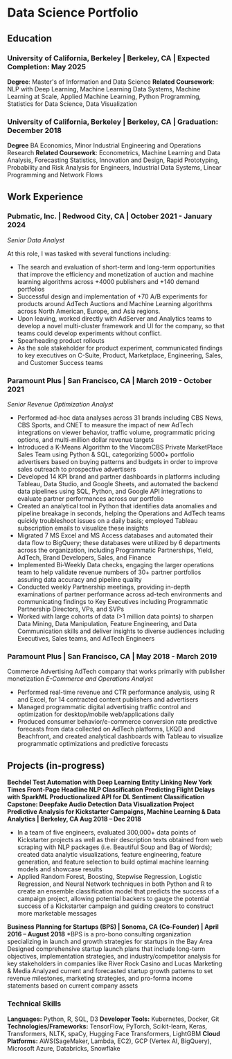 # Data Science Portfolio

## Education
### University of California, Berkeley | Berkeley, CA | Expected Completion: May 2025
**Degree**: Master's of Information and Data Science
**Related Coursework**: NLP with Deep Learning, Machine Learning Data Systems, Machine Learning at Scale, Applied Machine Learning, Python Programming, Statistics for Data Science, Data Visualization

### University of California, Berkeley | Berkeley, CA | Graduation: December 2018
**Degree** BA Economics, Minor Industrial Engineering and Operations Research
**Related Coursework**: Econometrics, Machine Learning and Data Analysis, Forecasting Statistics, Innovation and Design, Rapid Prototyping, Probability and Risk Analysis for Engineers, Industrial Data Systems, Linear Programming and Network Flows

## Work Experience

### Pubmatic, Inc. | Redwood City, CA | October 2021 - January 2024
_Senior Data Analyst_

At this role, I was tasked with several functions including: 
- The search and evaluation of short-term and long-term opportunities that improve the efficiency and monetization of auction and machine learning algorithms across +4000 publishers and +140 demand portfolios
- Successful design and implementation of +70 A/B experiments for products around AdTech Auctions and Machine Learning algorithms across North American, Europe, and Asia regions.
- Upon leaving, worked directly with AdServer and Analytics teams to develop a novel multi-cluster framework and UI for the company, so that teams could develop experiments without conflict. 
- Spearheading product rollouts
- As the sole stakeholder for product experiment, communicated findings to key executives on C-Suite, Product, Marketplace, Engineering, Sales, and Customer Success teams

### Paramount Plus | San Francisco, CA | March 2019 - October 2021
_Senior Revenue Optimization Analyst_

- Performed ad-hoc data analyses across 31 brands including CBS News, CBS Sports, and CNET to measure the impact of new AdTech integrations on viewer behavior, traffic volume, programmatic pricing options, and multi-million dollar revenue targets
- Introduced a K-Means Algorithm to the ViacomCBS Private MarketPlace Sales Team using Python & SQL, categorizing 5000+ portfolio advertisers based on buying patterns and budgets in order to improve sales outreach to prospective advertisers
- Developed 14 KPI brand and partner dashboards in platforms including Tableau, Data Studio, and Google Sheets, and automated the backend data pipelines using SQL, Python, and Google API integrations to evaluate partner performances across our portfolio
- Created an analytical tool in Python that identifies data anomalies and pipeline breakage in seconds, helping the Operations and AdTech teams quickly troubleshoot issues on a daily basis; employed Tableau subscription emails to visualize these insights 
- Migrated 7 MS Excel and MS Access databases and automated their data flow to BigQuery; these databases were utilized by 6 departments across the organization, including Programmatic Partnerships, Yield, AdTech, Brand Developers, Sales, and Finance
- Implemented Bi-Weekly Data checks, engaging the larger operations team to help validate revenue numbers of 30+ partner portfolios assuring data accuracy and pipeline quality
- Conducted weekly Partnership meetings, providing in-depth examinations of partner performance across ad-tech environments and communicating findings to Key Executives including Programmatic Partnership Directors, VPs, and SVPs 
- Worked with large cohorts of data (>1 million data points) to sharpen Data Mining, Data Manipulation, Feature Engineering, and Data Communication skills and deliver insights to diverse audiences including Executives, Sales teams, and AdTech Engineers

### Paramount Plus | San Francisco, CA | May 2018 - March 2019
Commerce Advertising AdTech company that works primarily with publisher monetization
_E-Commerce and Operations Analyst_

- Performed real-time revenue and CTR performance analysis, using R and Excel, for 14 contracted content publishers and advertisers
- Managed programmatic digital advertising traffic control and optimization for desktop/mobile web/applications daily
- Produced consumer behavior/e-commerce conversion rate predictive forecasts from data collected on AdTech platforms, LKQD and Beachfront, and created analytical dashboards with Tableau to visualize programmatic optimizations and predictive forecasts

## Projects (in-progress)

**Bechdel Test Automation with Deep Learning Entity Linking**
**New York Times Front-Page Headline NLP Classification**
**Predicting Flight Delays with SparkML**
**Productionalized API for DL Sentiment Classification**
**Capstone: Deepfake Audio Detection**
**Data Visualization Project**
**Predictive Analysis for Kickstarter Campaigns, Machine Learning & Data Analytics | Berkeley, CA	    Aug 2018 – Dec 2018**
- In a team of five engineers, evaluated 300,000+ data points of Kickstarter projects as well as their description texts obtained from web scraping with NLP packages (i.e. Beautiful Soup and Bag of Words); created data analytic visualizations, feature engineering, feature generation, and feature selection to build optimal machine learning models and showcase results
- Applied Random Forest, Boosting, Stepwise Regression, Logistic Regression, and Neural Network techniques in both Python and R to create an ensemble classification model that predicts the success of a campaign project, allowing potential backers to gauge the potential success of a Kickstarter campaign and guiding creators to construct more marketable messages

**Business Planning for Startups (BPS) | Sonoma, CA (Co-Founder) | April 2016 – August 2018**
*BPS is a pro-bono consulting organization specializing in launch and growth strategies for startups in the Bay Area
Designed comprehensive startup launch plans that include long-term objectives, implementation strategies, and industry/competitor analysis for key stakeholders in companies like River Rock Casino and Lucas Marketing & Media
Analyzed current and forecasted startup growth patterns to set revenue milestones, marketing strategies, and pro-forma income statements based on current company assets


### Technical Skills
**Languages:** Python, R, SQL, D3
**Developer Tools:** Kubernetes, Docker, Git
**Technologies/Frameworks:** TensorFlow, PyTorch, Scikit-learn, Keras, Transformers, NLTK, spaCy, Hugging Face Transformers, LightGBM
**Cloud Platforms:** AWS(SageMaker, Lambda, EC2), GCP (Vertex AI, BigQuery), Microsoft Azure, Databricks, Snowflake
